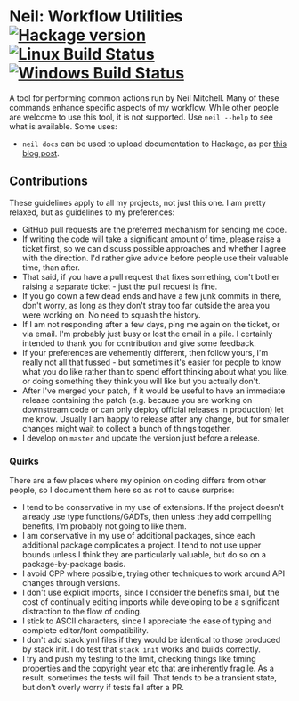 # Neil: Workflow Utilities [![Hackage version](https://img.shields.io/hackage/v/neil.svg?label=Hackage)](https://hackage.haskell.org/package/neil) [![Linux Build Status](https://img.shields.io/travis/ndmitchell/neil.svg?label=Linux%20build)](https://travis-ci.org/ndmitchell/neil) [![Windows Build Status](https://img.shields.io/appveyor/ci/ndmitchell/neil.svg?label=Windows%20build)](https://ci.appveyor.com/project/ndmitchell/neil)

A tool for performing common actions run by Neil Mitchell. Many of these commands enhance specific aspects of my workflow. While other people are welcome to use this tool, it is not supported. Use `neil --help` to see what is available. Some uses:

* `neil docs` can be used to upload documentation to Hackage, as per [this blog post](http://neilmitchell.blogspot.com/2014/10/fixing-haddock-docs-on-hackage.html).

## Contributions

These guidelines apply to all my projects, not just this one. I am pretty relaxed, but as guidelines to my preferences:

* GitHub pull requests are the preferred mechanism for sending me code.
* If writing the code will take a significant amount of time, please raise a ticket first, so we can discuss possible approaches and whether I agree with the direction. I'd rather give advice before people use their valuable time, than after.
* That said, if you have a pull request that fixes something, don't bother raising a separate ticket - just the pull request is fine.
* If you go down a few dead ends and have a few junk commits in there, don't worry, as long as they don't stray too far outside the area you were working on. No need to squash the history.
* If I am not responding after a few days, ping me again on the ticket, or via email. I'm probably just busy or lost the email in a pile. I certainly intended to thank you for contribution and give some feedback.
* If your preferences are vehemently different, then follow yours, I'm really not all that fussed - but sometimes it's easier for people to know what you do like rather than to spend effort thinking about what you like, or doing something they think you will like but you actually don't.
* After I've merged your patch, if it would be useful to have an immediate release containing the patch (e.g. because you are working on downstream code or can only deploy official releases in production) let me know. Usually I am happy to release after any change, but for smaller changes might wait to collect a bunch of things together.
* I develop on `master` and update the version just before a release.

### Quirks

There are a few places where my opinion on coding differs from other people, so I document them here so as not to cause surprise:

* I tend to be conservative in my use of extensions. If the project doesn't already use type functions/GADTs, then unless they add compelling benefits, I'm probably not going to like them.
* I am conservative in my use of additional packages, since each additional package complicates a project. I tend to not use upper bounds unless I think they are particularly valuable, but do so on a package-by-package basis.
* I avoid CPP where possible, trying other techniques to work around API changes through versions.
* I don't use explicit imports, since I consider the benefits small, but the cost of continually editing imports while developing to be a significant distraction to the flow of coding.
* I stick to ASCII characters, since I appreciate the ease of typing and complete editor/font compatibility.
* I don't add stack.yml files if they would be identical to those produced by stack init. I do test that `stack init` works and builds correctly.
* I try and push my testing to the limit, checking things like timing properties and the copyright year etc that are inherently fragile. As a result, sometimes the tests will fail. That tends to be a transient state, but don't overly worry if tests fail after a PR.

